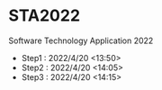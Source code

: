 # STA2022
Software Technology Application 2022
 - Step1 : 2022/4/20 <13:50>
 - Step2 : 2022/4/20 <14:05>
 - Step3 : 2022/4/20 <14:15>
